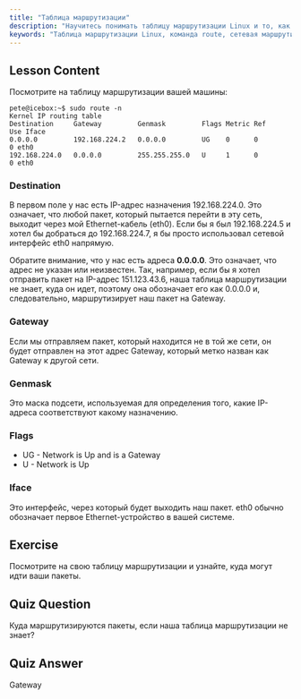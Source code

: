 ```yaml
---
title: "Таблица маршрутизации"
description: "Научитесь понимать таблицу маршрутизации Linux и то, как пакеты маршрутизируются с помощью команды route. Изучите назначения, шлюзы и интерфейсы для основ сети."
keywords: "Таблица маршрутизации Linux, команда route, сетевая маршрутизация, сети Linux, Linux для начинающих, учебник по Linux, руководство по сети"
---
```


## Lesson Content

Посмотрите на таблицу маршрутизации вашей машины:

```plaintext
pete@icebox:~$ sudo route -n
Kernel IP routing table
Destination     Gateway         Genmask         Flags Metric Ref    Use Iface
0.0.0.0         192.168.224.2   0.0.0.0         UG    0      0        0 eth0
192.168.224.0   0.0.0.0         255.255.255.0   U     1      0        0 eth0
```

### Destination

В первом поле у нас есть IP-адрес назначения 192.168.224.0. Это означает, что любой пакет, который пытается перейти в эту сеть, выходит через мой Ethernet-кабель (eth0). Если бы я был 192.168.224.5 и хотел бы добраться до 192.168.224.7, я бы просто использовал сетевой интерфейс eth0 напрямую.

Обратите внимание, что у нас есть адреса **0.0.0.0**. Это означает, что адрес не указан или неизвестен. Так, например, если бы я хотел отправить пакет на IP-адрес 151.123.43.6, наша таблица маршрутизации не знает, куда он идет, поэтому она обозначает его как 0.0.0.0 и, следовательно, маршрутизирует наш пакет на Gateway.

### Gateway

Если мы отправляем пакет, который находится не в той же сети, он будет отправлен на этот адрес Gateway, который метко назван как Gateway к другой сети.

### Genmask

Это маска подсети, используемая для определения того, какие IP-адреса соответствуют какому назначению.

### Flags

- UG - Network is Up and is a Gateway
- U - Network is Up

### Iface

Это интерфейс, через который будет выходить наш пакет. eth0 обычно обозначает первое Ethernet-устройство в вашей системе.

## Exercise

Посмотрите на свою таблицу маршрутизации и узнайте, куда могут идти ваши пакеты.

## Quiz Question

Куда маршрутизируются пакеты, если наша таблица маршрутизации не знает?

## Quiz Answer

Gateway

